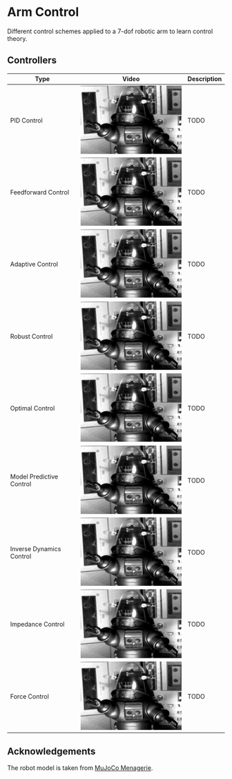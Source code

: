 # Arm Control

Different control schemes applied to a 7-dof robotic arm to learn control theory.

## Controllers

| Type | Video | Description |
|------|-------|-------------|
|PID Control|![gif](./attributes/robot.gif)|TODO|
|Feedforward Control|![gif](./attributes/robot.gif)|TODO|
|Adaptive Control|![gif](./attributes/robot.gif)|TODO|
|Robust Control|![gif](./attributes/robot.gif)|TODO|
|Optimal Control|![gif](./attributes/robot.gif)|TODO|
|Model Predictive Control|![gif](./attributes/robot.gif)|TODO|
|Inverse Dynamics Control|![gif](./attributes/robot.gif)|TODO|
|Impedance Control|![gif](./attributes/robot.gif)|TODO|
|Force Control|![gif](./attributes/robot.gif)|TODO|


## Acknowledgements

The robot model is taken from [MuJoCo Menagerie](https://github.com/google-deepmind/mujoco_menagerie).
